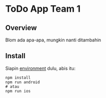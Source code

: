 # ToDo App Team 1

## Overview
Blom ada apa-apa, mungkin nanti ditambahin

## Install
Siapin [environment](https://reactnative.dev/docs/environment-setup) dulu, abis itu:

```
npm install
npm run android
# atau
npm run ios
```
